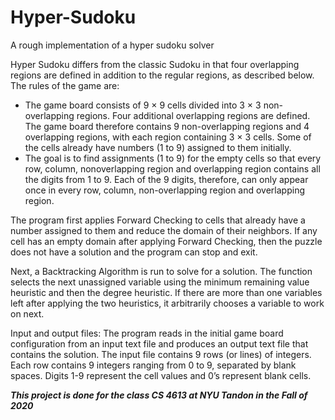 # Hyper-Sudoku
A rough implementation of a hyper sudoku solver

Hyper Sudoku differs from the classic Sudoku in that four overlapping regions are defined in addition to
the regular regions, as described below. The rules of the game are:
* The game board consists of 9 × 9 cells divided into 3 × 3 non-overlapping regions. 
Four additional overlapping regions are defined. The game board therefore contains 9 non-overlapping 
regions and 4 overlapping regions, with each region containing 3 × 3 cells. 
Some of the cells already have numbers (1 to 9) assigned to them initially.
* The goal is to find assignments (1 to 9) for the empty cells so that every row, column, 
nonoverlapping region and overlapping region contains all the digits from 1 to 9. Each of the
9 digits, therefore, can only appear once in every row, column, non-overlapping region and
overlapping region. 

The program first applies Forward Checking to cells that already have a number
assigned to them and reduce the domain of their neighbors. If any cell has an empty domain after
applying Forward Checking, then the puzzle does not have a solution and the program can stop and
exit. 

Next, a Backtracking Algorithm is run to solve for a solution.
The function selects the next unassigned variable using the minimum remaining
value heuristic and then the degree heuristic. If there are more than one variables left after applying
the two heuristics, it arbitrarily chooses a variable to work on next. 

Input and output files: The program reads in the initial game board configuration from an
input text file and produces an output text file that contains the solution. The input file contains 9
rows (or lines) of integers. Each row contains 9 integers ranging from 0 to 9, separated by blank
spaces. Digits 1-9 represent the cell values and 0’s represent blank cells. 

***This project is done for the class CS 4613 at NYU Tandon in the Fall of 2020***
